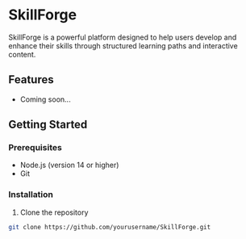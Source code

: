 # SkillForge

SkillForge is a powerful platform designed to help users develop and enhance their skills through structured learning paths and interactive content.

## Features

- Coming soon...

## Getting Started

### Prerequisites

- Node.js (version 14 or higher)
- Git

### Installation

1. Clone the repository
```bash
git clone https://github.com/yourusername/SkillForge.git